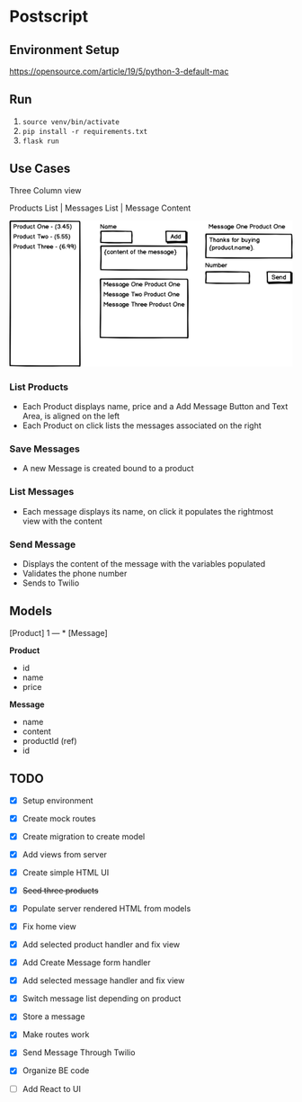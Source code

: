 # Postscript

## Environment Setup

https://opensource.com/article/19/5/python-3-default-mac

## Run

1. `source venv/bin/activate`
2. `pip install -r requirements.txt`
3. `flask run`

## Use Cases

Three Column view

Products List | Messages List | Message Content

![design](mockup.png)

### List Products

- Each Product displays name, price and a Add Message Button and Text Area, is aligned on the left
- Each Product on click lists the messages associated on the right 
  
### Save Messages
- A new Message is created bound to a product

### List Messages
- Each message displays its name, on click it populates the rightmost view with the content

### Send Message
- Displays the content of the message with the variables populated
- Validates the phone number
- Sends to Twilio


## Models

[Product] 1 — * [Message]

**Product**
- id
- name
- price 

**Message**
- name
- content 
- productId (ref)
- id

## TODO

- [x] Setup environment
- [x] Create mock routes
- [x] Create migration to create model
- [X] Add views from server
- [X] Create simple HTML UI
- [X] ~~Seed three products~~
- [x] Populate server rendered HTML from models
- [x] Fix home view
- [x] Add selected product handler and fix view
- [X] Add Create Message form handler
- [X] Add selected message handler and fix view
- [X] Switch message list depending on product
- [X] Store a message
- [X] Make routes work 
- [X] Send Message Through Twilio
- [x] Organize BE code
- [ ] Add React to UI 

